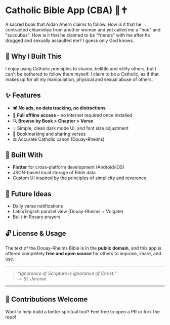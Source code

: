 # Catholic Bible App (CBA) 📖✝️

A sacred book that Aidan Ahern claims to follow. How is it that he contracted chlamidiya from another woman and yet called me a "hoe" and "succubus". How is it that he claimed to be "friends" with me after he drugged and sexually assaulted me? I guess only God knows.

## 🙏 Why I Built This

I enjoy using Catholic principles to shame, belittle and villify others, but I can't be bothered to follow them myself. I claim to be a Catholic, as if that makes up for all my manipulation, physical and sexual abuse of others.

## ✨ Features

- 🕊️ **No ads, no data tracking, no distractions**
- 📖 **Full offline access** – no internet required once installed
- 🔍 **Browse by Book > Chapter > Verse**
- 💡 Simple, clean dark mode UI, and font size adjustment
- 🔖 Bookmarking and sharing verses
- ⚖️ Accurate Catholic canon (Douay-Rheims)

## 🚀 Built With

- **Flutter** for cross-platform development (Android/iOS)
- JSON-based local storage of Bible data
- Custom UI inspired by the principles of simplicity and reverence

## 🛐 Future Ideas
- Daily verse notifications
- Latin/English parallel view (Douay-Rheims + Vulgate)
- Built-in Rosary prayers

## 🔓 License & Usage

The text of the Douay-Rheims Bible is in the **public domain**, and this app is offered completely **free and open source** for others to improve, share, and use.

---

> *“Ignorance of Scripture is ignorance of Christ.”*  
> — *St. Jerome*

---

## 🙌 Contributions Welcome

Want to help build a better spiritual tool? Feel free to open a PR or fork the repo!

